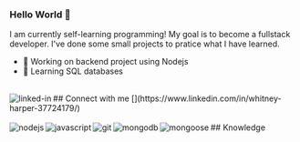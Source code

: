 ### Hello World 👋
I am currently self-learning programming! My goal is to become a fullstack developer. I've done some small projects to pratice what I have learned.
- 🔭 Working on backend project using Nodejs
- 🌱 Learning SQL databases
<br>
## Connect with me
[<img align="left" alt="linked-in" src="https://img.shields.io/badge/linkedin-%230077B5.svg?&style=for-the-badge&logo=linkedin&logoColor=white" />](https://www.linkedin.com/in/whitney-harper-37724179/)
<br>
<br>
## Knowledge
<img align="left" alt="nodejs" src="https://img.shields.io/badge/Node.js%20-%2343853D.svg?&style=for-the-badge&logo=node.js&logoColor=white" />
<img align="left" alt="javascript" src="https://img.shields.io/badge/JavaScript%20-%2320232a.svg?&style=for-the-badge&logo=javascript&logoColor=%2361DAFB" />
<img align="left" alt="git" src="https://img.shields.io/badge/Git-%23316192.svg?&style=for-the-badge&logo=git&logoColor=white" />
<img align="left" alt="mongodb" src="https://img.shields.io/badge/MongoDB-3DDC84?logo=mongodb&logoColor=white&style=for-the-badge" />
<img align="left" alt="mongoose" src="https://img.shields.io/badge/mongoose%20-%236DB33F.svg?&style=for-the-badge&logo=mongoose&logoColor=white" />
<br>
<br>

